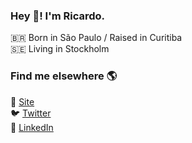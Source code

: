 ### Hey 👋! I'm Ricardo.

🇧🇷 Born in São Paulo / Raised in Curitiba  <br>
🇸🇪 Living in Stockholm

### Find me elsewhere 🌎

🚀 [Site](https://ricardodantas.me) <br>
🐦 [Twitter](https://twitter.com/ricardodantas) <br>
💼 [LinkedIn](https://www.linkedin.com/in/rdantas) <br>
